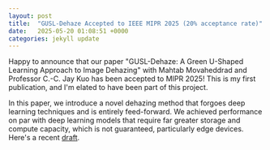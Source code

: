 ```yaml
---
layout: post
title:  "GUSL-Dehaze Accepted to IEEE MIPR 2025 (20% acceptance rate)"
date:   2025-05-20 01:08:51 +0000
categories: jekyll update
---
```


Happy to announce that our paper "GUSL-Dehaze: A Green U-Shaped Learning Approach to Image Dehazing" with Mahtab Movaheddrad and Professor C.-C. Jay Kuo has been accepted to MIPR 2025! This is my first publication, and I'm elated to have been part of this project. 

In this paper, we introduce a novel dehazing method that forgoes deep learning techniques and is entirely feed-forward. We achieved performance on par with deep learning models that require far greater storage and compute capacity, which is not guaranteed, particularly edge devices. Here's a recent <a href="/assets/pdf/Dehazing_sub.pdf">draft<a>.
